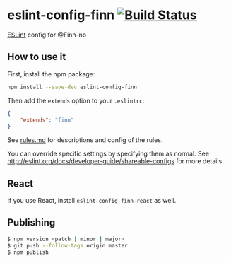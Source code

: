 # eslint-config-finn [![Build Status](https://travis-ci.org/finn-no/eslint-config-finn.svg)](https://travis-ci.org/finn-no/eslint-config-finn)

[ESLint](http://eslint.org/) config for @Finn-no

## How to use it

First, install the npm package:

```bash
npm install --save-dev eslint-config-finn
```

Then add the `extends` option to your `.eslintrc`:

```json
{
    "extends": "finn"
}
```

See [rules.md](https://github.com/finn-no/eslint-config-finn/tree/master/rules) for descriptions and config of the rules.

You can override specific settings by specifying them as normal. See <http://eslint.org/docs/developer-guide/shareable-configs> for more details.

## React
If you use React, install `eslint-config-finn-react` as well.

## Publishing

```bash
$ npm version <patch | minor | major>
$ git push --follow-tags origin master
$ npm publish
```
